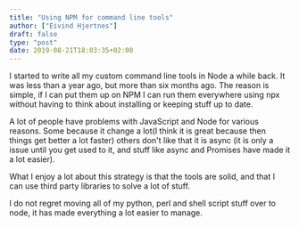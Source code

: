 ```yaml
---
title: "Using NPM for command line tools"
author: ["Eivind Hjertnes"]
draft: false
type: "post"
date: 2019-08-21T18:03:35+02:00
---
```


I started to write all my custom command line tools in Node a while back. It was less than a year ago, but more than six months ago. The reason is simple, if I can put them up on NPM I can run them everywhere using npx without having to think about installing or keeping stuff up to date.

A lot of people have problems with JavaScript and Node for various reasons. Some because it change a lot(I think it is great because then things get better a lot faster) others don't like that it is async (it is only a issue until you get used to it, and stuff like async and Promises have made it a lot easier).

What I enjoy a lot about this strategy is that the tools are solid, and that I can use third party libraries to solve a lot of stuff.

I do not regret moving all of my python, perl and shell script stuff over to node, it has made everything a lot easier to manage.
